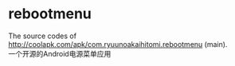 # rebootmenu
The source codes of http://coolapk.com/apk/com.ryuunoakaihitomi.rebootmenu (main).
<br>
一个开源的Android电源菜单应用
